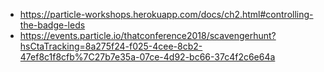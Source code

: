* https://particle-workshops.herokuapp.com/docs/ch2.html#controlling-the-badge-leds
* https://events.particle.io/thatconference2018/scavengerhunt?hsCtaTracking=8a275f24-f025-4cee-8cb2-47ef8c1f8cfb%7C27b7e35a-07ce-4d92-bc66-37c4f2c6e64a
